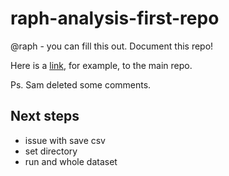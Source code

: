 # raph-analysis-first-repo

@raph - you can fill this out. Document this repo! 

Here is a [link](https://github.com/samuelorion/raph-analysis-first-repo), for example, to the main repo. 

Ps. Sam deleted some comments. 

## Next steps 

- issue with save csv 
- set directory 
- run and whole dataset 

	